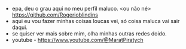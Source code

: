 - epa, deu o grau aqui no meu perfil maluco. <ou não né> https://github.com/Rogerioblindins
- aqui eu vou fazer minhas coisas loucas vei, só coisa maluca vai sair daqui.
- se quiser ver mais sobre mim, olha minhas outras redes doido.
- youtube - https://www.youtube.com/@MaratPiratych  
